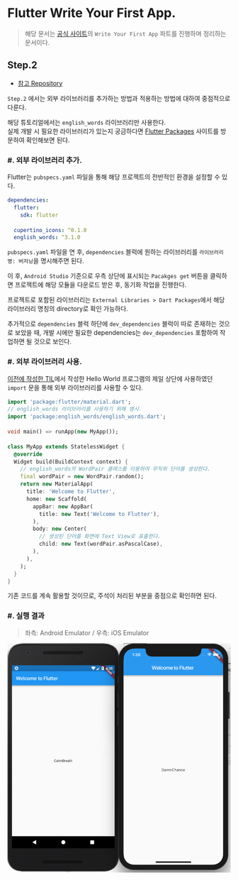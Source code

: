 # Flutter Write Your First App.
> 해당 문서는 [공식 사이트][official-docs]의 `Write Your First App` 파트를 진행하며 정리하는 문서이다.

## Step.2
* [참고 Repository][tutorial-repository]

`Step.2` 에서는 외부 라이브러리를 추가하는 방법과 적용하는 방법에 대하여 중점적으로 다룬다.

해당 튜토리얼에서는 `english_words` 라이브러리만 사용한다.  
실제 개발 시 필요한 라이브러리가 있는지 궁금하다면 [Flutter Packages][search-modules] 사이트를 방문하여 확인해보면 된다.

### \#. 외부 라이브러리 추가.
Flutter는 `pubspecs.yaml` 파일을 통해 해당 프로젝트의 전반적인 환경을 설정할 수 있다.

``` yaml
dependencies:
  flutter:
    sdk: flutter

  cupertino_icons: ^0.1.0
  english_words: ^3.1.0
```
`pubspecs.yaml` 파일을 연 후, `dependencies` 블럭에 원하는 라이브러리를 `라이브러리명: 버저닝`을 명시해주면 된다.

이 후, `Android Studio` 기준으로 우측 상단에 표시되는 `Pacakges get` 버튼을 클릭하면 프로젝트에 해당 모듈을 다운로드 받은 후, 동기화 작업을 진행한다.

프로젝트로 포함된 라이브러리는 `External Libraries > Dart Packages`에서 해당 라이브러리 명칭의 directory로 확인 가능하다.

추가적으로 `dependencies` 블럭 하단에 `dev_dependencies` 블럭이 따로 존재하는 것으로 보았을 때, 개발 시에만 필요한 dependencies는 `dev_dependencies` 포함하여 작업하면 될 것으로 보인다.

### \#. 외부 라이브러리 사용.
[이전에 작성한 TIL][prev-post]에서 작성한 Hello World 프로그램의 제일 상단에 사용하였던 `import` 문을 통해 외부 라이브러리를 사용할 수 있다.

``` dart
import 'package:flutter/material.dart';
// english_words 라이브러리를 사용하기 위해 명시.
import 'package:english_words/english_words.dart';

void main() => runApp(new MyApp());

class MyApp extends StatelessWidget {
  @override
  Widget build(BuildContext context) {
    // english_words의 WordPair 클래스를 이용하여 무작위 단어를 생성한다.
    final wordPair = new WordPair.random();
    return new MaterialApp(
      title: 'Welcome to Flutter',
      home: new Scaffold(
        appBar: new AppBar(
          title: new Text('Welcome to Flutter'),
        ),
        body: new Center(
          // 생성된 단어를 화면에 Text View로 표출한다.
          child: new Text(wordPair.asPascalCase),
        ),
      ),
    );
  }
}
```

기존 코드를 계속 활용할 것이므로, 주석이 처리된 부분을 중점으로 확인하면 된다.

### \#. 실행 결과
> 좌측: Android Emulator / 우측: iOS Emulator

![Hello World][result-image]


[official-docs]: https://flutter.io/get-started/codelab/
[search-modules]: https://pub.dartlang.org/flutter/
[prev-post]: https://github.com/dev-juyoung/til/blob/master/flutter/write-your-first-app-step1.md
[tutorial-repository]: https://github.com/dev-juyoung/flutter-tutorials/tree/step-2

[result-image]: https://github.com/dev-juyoung/til-resources/blob/master/write-your-first-app/step-2-external-lib.png